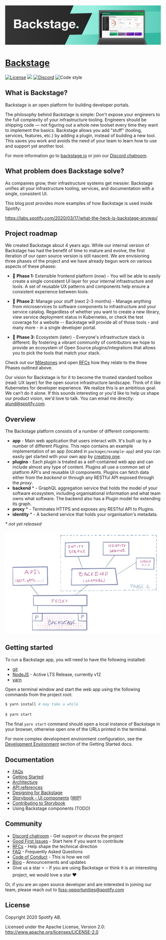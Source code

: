 ![headline](docs/headline.png)

# [Backstage](https://backstage.io)

[![License](https://img.shields.io/badge/License-Apache%202.0-blue.svg)](https://opensource.org/licenses/Apache-2.0)
![](https://github.com/spotify/backstage/workflows/Frontend%20CI/badge.svg)
[![Discord](https://img.shields.io/discord/687207715902193673)](https://discord.gg/EBHEGzX)
![Code style](https://img.shields.io/badge/code_style-prettier-ff69b4.svg)

## What is Backstage?

Backstage is an open platform for building developer portals.

The philosophy behind Backstage is simple: Don't expose your engineers to the full complexity of your infrastructure tooling. Engineers should be shipping code — not figuring out a whole new toolset every time they want to implement the basics. Backstage allows you add "stuff" (tooling, services, features, etc.) by adding a plugin, instead of building a new tool. This saves you work and avoids the need of your team to learn how to use and support yet another tool.

For more information go to [backstage.io](https://backstage.io) or join our [Discord chatroom](https://discord.gg/EBHEGzX).

## What problem does Backstage solve?

As companies grow, their infrastructure systems get messier. Backstage unifies all your infrastructure tooling, services, and documentation with a single, consistent UI.

This blog post provides more examples of how Backstage is used inside Spotify:

https://labs.spotify.com/2020/03/17/what-the-heck-is-backstage-anyway/

## Project roadmap

We created Backstage about 4 years ago. While our internal version of Backstage has had the benefit of time to mature and evolve, the first iteration of our open source version is still nascent. We are envisioning three phases of the project and we have already begun work on various aspects of these phases:

- 🐣 **Phase 1:** Extensible frontend platform (now) - You will be able to easily create a single consistent UI layer for your internal infrastructure and tools. A set of reusable UX patterns and components help ensure a consistent experience between tools.

- 🐢 **Phase 2:** Manage your stuff (next 2-3 months) - Manage anything from microservices to software components to infrastructure and your service catalog. Regardless of whether you want to create a new library, view service deployment status in Kubernetes, or check the test coverage for a website -- Backstage will provide all of those tools - and many more - in a single developer portal.

- 🐇 **Phase 3:** Ecosystem (later) - Everyone's infrastructure stack is different. By fostering a vibrant community of contributors we hope to provide an ecosystem of Open Source plugins/integrations that allows you to pick the tools that match your stack.

Check out our [Milestones](https://github.com/spotify/backstage/milestones) and open [RFCs](https://github.com/spotify/backstage/labels/rfc) how they relate to the three Phases outlined above.

Our vision for Backstage is for it to become the trusted standard toolbox (read: UX layer) for the open source infrastructure landscape. Think of it like Kubernetes for developer experience. We realize this is an ambitious goal. We can’t do it alone. If this sounds interesting or you'd like to help us shape our product vision, we'd love to talk. You can email me directly: [alund@spotify.com](mailto:alund@spotify.com).

## Overview

The Backstage platform consists of a number of different components:

- **app** - Main web application that users interact with. It's built up by a number of different _Plugins_. This repo contains an example implementation of an app (located in `packages/example-app`) and you can easily get started with your own app by [creating one](docs/getting-started/create-an-app.md).
- **plugins** - Each plugin is treated as a self-contained web app and can include almost any type of content. Plugins all use a common set of platform API's and reusable UI components. Plugins can fetch data either from the _backend_ or through any RESTful API exposed through the _proxy_.
- **backend** \* - GraphQL aggregation service that holds the model of your software ecosystem, including organisational information and what team owns what software. The backend also has a Plugin model for extending its graph.
- **proxy** \* - Terminates HTTPS and exposes any RESTful API to Plugins.
- **identity** \* - A backend service that holds your organisation's metadata.

_\* not yet released_

![overview](backstage_overview.png)

## Getting started

To run a Backstage app, you will need to have the following installed:

- [git](https://git-scm.com/book/en/v2/Getting-Started-Installing-Git)
- [NodeJS](https://nodejs.org/en/download/) - Active LTS Release, currently v12
- [yarn](https://classic.yarnpkg.com/en/docs/install)

Open a terminal window and start the web app using the following commands from the project root:

```bash
$ yarn install # may take a while

$ yarn start
```

The final `yarn start` command should open a local instance of Backstage in your browser, otherwise open one of the URLs printed in the terminal.

For more complex development environment configuration, see the
[Development Environment](docs/getting-started/development-environment.md) section of the Getting Started docs.

## Documentation

- [FAQs](docs/FAQ.md)
- [Getting Started](docs/getting-started/README.md)
- [Architecture](docs/architecture-terminology.md)
- [API references](docs/reference/README.md)
- [Designing for Backstage](docs/design.md)
- [Storybook - UI components](http://storybook.backstage.io) ([WIP](https://github.com/spotify/backstage/milestone/9))
- [Contributing to Storybook](docs/getting-started/contributing-to-storybook.md)
- Using Backstage components (TODO)

## Community

- [Discord chatroom](https://discord.gg/MUpMjP2) - Get support or discuss the project
- [Good First Issues](https://github.com/spotify/backstage/labels/good%20first%20issue) - Start here if you want to contribute
- [RFCs](https://github.com/spotify/backstage/labels/rfc) - Help shape the technical direction
- [FAQ](docs/FAQ.md) - Frequently Asked Questions
- [Code of Conduct](CODE_OF_CONDUCT.md) - This is how we roll
- [Blog](https://backstage.io/blog/) - Announcements and updates
- Give us a star ⭐️ - If you are using Backstage or think it is an interesting project, we would love a star ❤️

Or, if you are an open source developer and are interested in joining our team, please reach out to [foss-opportunities@spotify.com ](mailto:foss-opportunities@spotify.com)

## License

Copyright 2020 Spotify AB.

Licensed under the Apache License, Version 2.0: http://www.apache.org/licenses/LICENSE-2.0
